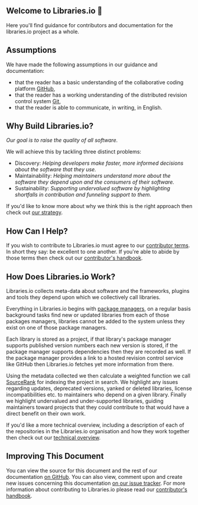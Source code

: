 ## Welcome to Libraries.io :tada:
Here you'll find guidance for contributors and documentation for the libraries.io project as a whole.

## Assumptions
We have made the following assumptions in our guidance and documentation:

* that the reader has a basic understanding of the collaborative coding platform [GitHub](https://help.github.com/),
* that the reader has a working understanding of the distributed revision control system [Git](https://git-scm.com/docs/gittutorial),
* that the reader is able to communicate, in writing, in English. 

## Why Build Libraries.io?
_Our goal is to raise the quality of all software._

We will achieve  this by tackling three distinct problems:

* Discovery: _Helping developers make faster, more informed decisions about the software that they use._
* Maintainability: _Helping maintainers understand more about the software they depend upon and the consumers of their software._
* Sustainability: _Supporting undervalued software by highlighting shortfalls in contribution and funneling support to them._

If you'd like to know more about why we think this is the right approach then check out [our strategy](/strategy.md). 

## How Can I Help?
If you wish to contribute to Libraries.io must agree to our [contributor terms](/CONTRIBUTORS.md). In short they say: be excellent to one another. If you're able to abide by those terms then check out our [contributor's handbook](CONTRIBUTING.md).

## How Does Libraries.io Work?

Libraries.io collects meta-data about software and the frameworks, plugins and tools they depend upon which we collectively call libraries.

Everything in Libraries.io begins with [package managers](/packagemanagers.md), on a regular basis background tasks find new or updated libraries from each of those packages managers, libraries cannot be added to the system unless they exist on one of those package managers.

Each library is stored as a project, if that library's package manager supports published version numbers each new version is stored, if  the package manager supports dependencies then they are recorded as well. If the package manager provides a link to a hosted revision control service like GitHub then Libraries.io fetches yet more information from there. 

Using the metadata collected we then calculate a weighted function we call [SourceRank](/sourcerank.md) for indexing the project in search. We highlight any issues regarding updates, deprecated versions, yanked or deleted libraries, license incompatibilities etc. to maintainers who depend on a given library. Finally we highlight undervalued and under-supported libraries, guiding maintainers toward projects that they could contribute to that would have a direct benefit on their own work. 

If you'd like a more technical overview, including a description of each of the repositories in the Libraries.io organisation and how they work together then check out our [technical overview](/techoverview.md).

## Improving This Document
You can view the source for this document and the rest of our documentation [on GitHub](https://github.com/librariesio/documentation). You can also view, comment upon and create new issues concerning this documentation [on our issue tracker](https://github.com/librariesio/documentation). For more information about contributing to Libraries.io please read our [contributor's handbook](/contributorhandbook.md).